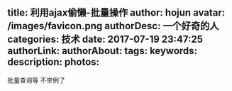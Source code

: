 title: 利用ajax偷懒-批量操作
author: hojun
avatar: /images/favicon.png
authorDesc: 一个好奇的人
categories: 技术
date: 2017-07-19 23:47:25
authorLink:
authorAbout:
tags:
keywords:
description:
photos:
---
批量查询等
不举例了